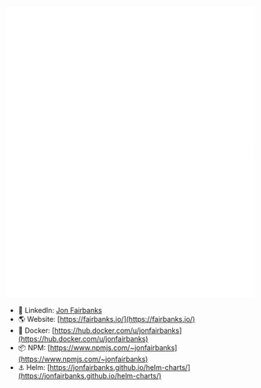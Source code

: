 ![](https://raw.githubusercontent.com/jonfairbanks/github-stats/master/generated/overview.svg#gh-dark-mode-only)
![](https://raw.githubusercontent.com/jonfairbanks/github-stats/master/generated/languages.svg#gh-dark-mode-only)
- 🏢 LinkedIn: [Jon Fairbanks](https://www.linkedin.com/in/jonfairbanks/)
- 🌎 Website: [https://fairbanks.io/](https://fairbanks.io/)
- 🐳 Docker: [https://hub.docker.com/u/jonfairbanks](https://hub.docker.com/u/jonfairbanks)
- 📦 NPM: [https://www.npmjs.com/~jonfairbanks](https://www.npmjs.com/~jonfairbanks)
- ⚓ Helm: [https://jonfairbanks.github.io/helm-charts/](https://jonfairbanks.github.io/helm-charts/)
